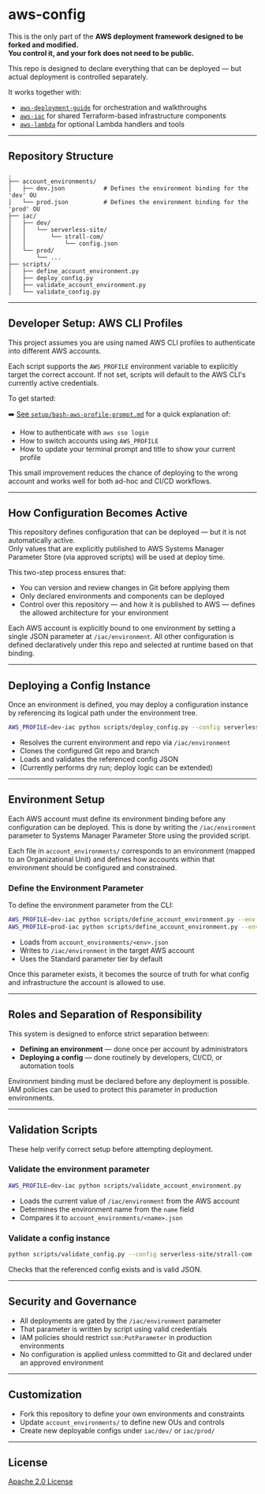 # aws-config

This is the only part of the **AWS deployment framework designed to be forked and modified.**  
**You control it, and your fork does not need to be public.**

This repo is designed to declare everything that can be deployed — but actual deployment is controlled separately.

It works together with:
- [`aws-deployment-guide`](https://github.com/tstrall/aws-deployment-guide) for orchestration and walkthroughs
- [`aws-iac`](https://github.com/tstrall/aws-iac) for shared Terraform-based infrastructure components
- [`aws-lambda`](https://github.com/tstrall/aws-lambda) for optional Lambda handlers and tools

---

## Repository Structure

```
.
├── account_environments/
│   ├── dev.json           # Defines the environment binding for the 'dev' OU
│   └── prod.json          # Defines the environment binding for the 'prod' OU
├── iac/
│   ├── dev/
│   │   └── serverless-site/
│   │       └── strall-com/
│   │           └── config.json
│   └── prod/
│       └── ...
├── scripts/
│   ├── define_account_environment.py
│   ├── deploy_config.py
│   ├── validate_account_environment.py
│   └── validate_config.py
```

---

## Developer Setup: AWS CLI Profiles

This project assumes you are using named AWS CLI profiles to authenticate into different AWS accounts.

Each script supports the `AWS_PROFILE` environment variable to explicitly target the correct account. If not set, scripts will default to the AWS CLI's currently active credentials.

To get started:

➡️ [See `setup/bash-aws-profile-prompt.md`](./setup/bash-aws-profile-prompt.md) for a quick explanation of:

- How to authenticate with `aws sso login`
- How to switch accounts using `AWS_PROFILE`
- How to update your terminal prompt and title to show your current profile

This small improvement reduces the chance of deploying to the wrong account and works well for both ad-hoc and CI/CD workflows.

---

## How Configuration Becomes Active

This repository defines configuration that can be deployed — but it is not automatically active.  
Only values that are explicitly published to AWS Systems Manager Parameter Store (via approved scripts) will be used at deploy time.

This two-step process ensures that:

- You can version and review changes in Git before applying them
- Only declared environments and components can be deployed
- Control over this repository — and how it is published to AWS — defines the allowed architecture for your environment

Each AWS account is explicitly bound to one environment by setting a single JSON parameter at `/iac/environment`. All other configuration is defined declaratively under this repo and selected at runtime based on that binding.

---

## Deploying a Config Instance

Once an environment is defined, you may deploy a configuration instance by referencing its logical path under the environment tree.

```bash
AWS_PROFILE=dev-iac python scripts/deploy_config.py --config serverless-site/strall-com
```

- Resolves the current environment and repo via `/iac/environment`
- Clones the configured Git repo and branch
- Loads and validates the referenced config JSON
- (Currently performs dry run; deploy logic can be extended)

---

## Environment Setup

Each AWS account must define its environment binding before any configuration can be deployed. This is done by writing the `/iac/environment` parameter to Systems Manager Parameter Store using the provided script.

Each file in `account_environments/` corresponds to an environment (mapped to an Organizational Unit) and defines how accounts within that environment should be configured and constrained.

### Define the Environment Parameter

To define the environment parameter from the CLI:

```bash
AWS_PROFILE=dev-iac python scripts/define_account_environment.py --env dev
AWS_PROFILE=prod-iac python scripts/define_account_environment.py --env prod
```

- Loads from `account_environments/<env>.json`
- Writes to `/iac/environment` in the target AWS account
- Uses the Standard parameter tier by default

Once this parameter exists, it becomes the source of truth for what config and infrastructure the account is allowed to use.

---

## Roles and Separation of Responsibility

This system is designed to enforce strict separation between:

- **Defining an environment** — done once per account by administrators
- **Deploying a config** — done routinely by developers, CI/CD, or automation tools

Environment binding must be declared before any deployment is possible. IAM policies can be used to protect this parameter in production environments.

---

## Validation Scripts

These help verify correct setup before attempting deployment.

### Validate the environment parameter

```bash
AWS_PROFILE=dev-iac python scripts/validate_account_environment.py
```

- Loads the current value of `/iac/environment` from the AWS account
- Determines the environment name from the `name` field
- Compares it to `account_environments/<name>.json`

### Validate a config instance

```bash
python scripts/validate_config.py --config serverless-site/strall-com
```

Checks that the referenced config exists and is valid JSON.

---

## Security and Governance

- All deployments are gated by the `/iac/environment` parameter
- That parameter is written by script using valid credentials
- IAM policies should restrict `ssm:PutParameter` in production environments
- No configuration is applied unless committed to Git and declared under an approved environment

---

## Customization

- Fork this repository to define your own environments and constraints
- Update `account_environments/` to define new OUs and controls
- Create new deployable configs under `iac/dev/` or `iac/prod/`

---

## License

[Apache 2.0 License](LICENSE)
